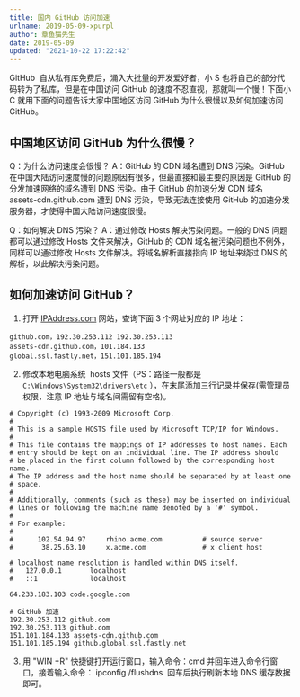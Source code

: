```yaml
---
title: 国内 GitHub 访问加速
urlname: 2019-05-09-xpurpl
author: 章鱼猫先生
date: 2019-05-09
updated: "2021-10-22 17:22:42"
---
```


GitHub  自从私有库免费后，涌入大批量的开发爱好者，小 S 也将自己的部分代码转为了私库，但是在中国访问 GitHub 的速度不忍直视，那就叫一个慢！下面小 C 就用下面的问题告诉大家中国地区访问 GitHub 为什么很慢以及如何加速访问 GitHub。

## 中国地区访问 GitHub 为什么很慢？

Q：为什么访问速度会很慢？
A：GitHub 的 CDN 域名遭到 DNS 污染。GitHub 在中国大陆访问速度慢的问题原因有很多，但最直接和最主要的原因是 GitHub 的分发加速网络的域名遭到 DNS 污染。由于 GitHub 的加速分发 CDN 域名 assets-cdn.github.com 遭到 DNS 污染，导致无法连接使用 GitHub 的加速分发服务器，才使得中国大陆访问速度很慢。

Q：如何解决 DNS 污染？
A：通过修改 Hosts 解决污染问题。一般的 DNS 问题都可以通过修改 Hosts 文件来解决，GitHub 的 CDN 域名被污染问题也不例外，同样可以通过修改 Hosts 文件解决。将域名解析直接指向 IP 地址来绕过 DNS 的解析，以此解决污染问题。

## 如何加速访问 GitHub？

1.  打开 [IPAddress.com](https://www.ipaddress.com/) 网站，查询下面 3 个网址对应的 IP 地址：

<!---->

    github.com，192.30.253.112 192.30.253.113
    assets-cdn.github.com，101.184.133
    global.ssl.fastly.net，151.101.185.194

2.  修改本地电脑系统  hosts 文件（PS：路径一般都是 `C:\Windows\System32\drivers\etc` ），在末尾添加三行记录并保存(需管理员权限，注意 IP 地址与域名间需留有空格)。

<!---->

    # Copyright (c) 1993-2009 Microsoft Corp.
    #
    # This is a sample HOSTS file used by Microsoft TCP/IP for Windows.
    #
    # This file contains the mappings of IP addresses to host names. Each
    # entry should be kept on an individual line. The IP address should
    # be placed in the first column followed by the corresponding host name.
    # The IP address and the host name should be separated by at least one
    # space.
    #
    # Additionally, comments (such as these) may be inserted on individual
    # lines or following the machine name denoted by a '#' symbol.
    #
    # For example:
    #
    #      102.54.94.97     rhino.acme.com          # source server
    #       38.25.63.10     x.acme.com              # x client host

    # localhost name resolution is handled within DNS itself.
    #	127.0.0.1       localhost
    #	::1             localhost

    64.233.183.103 code.google.com

    # GitHub 加速
    192.30.253.112 github.com
    192.30.253.113 github.com
    151.101.184.133 assets-cdn.github.com
    151.101.185.194 github.global.ssl.fastly.net

3.  用 "WIN +R" 快捷键打开运行窗口，输入命令：cmd 并回车进入命令行窗口，接着输入命令： ipconfig /flushdns  回车后执行刷新本地 DNS 缓存数据即可。
